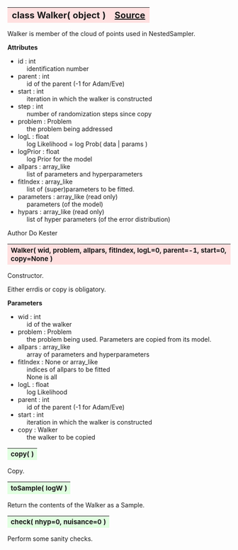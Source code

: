 ---
---
<br><br>

<a name="Walker"></a>
<table><thead style="background-color:#FFE0E0; width:100%; font-size:20px"><tr><th style="text-align:left">
<strong>class Walker(</strong> object )</th><th style="text-align:right"><a href=https://github.com/dokester/BayesicFitting/blob/master/BayesicFitting/source/Walker.py target=_blank>Source</a></th></tr></thead></table>

Walker is member of the cloud of points used in NestedSampler.

<b>Attributes</b>

* id  :  int
<br>&nbsp;&nbsp;&nbsp;&nbsp; identification number
* parent  :  int
<br>&nbsp;&nbsp;&nbsp;&nbsp; id of the parent (-1 for Adam/Eve)
* start  :  int
<br>&nbsp;&nbsp;&nbsp;&nbsp; iteration in which the walker is constructed
* step  :  int
<br>&nbsp;&nbsp;&nbsp;&nbsp; number of randomization steps since copy
* problem  :  Problem
<br>&nbsp;&nbsp;&nbsp;&nbsp; the problem being addressed
* logL  :  float
<br>&nbsp;&nbsp;&nbsp;&nbsp; log Likelihood = log Prob( data | params )
* logPrior  :  float
<br>&nbsp;&nbsp;&nbsp;&nbsp; log Prior for the model
* allpars  :  array_like
<br>&nbsp;&nbsp;&nbsp;&nbsp; list of parameters and hyperparameters
* fitIndex  :  array_like
<br>&nbsp;&nbsp;&nbsp;&nbsp; list of (super)parameters to be fitted.
* parameters  :  array_like (read only)
<br>&nbsp;&nbsp;&nbsp;&nbsp; parameters (of the model)
* hypars  :  array_like (read only)
<br>&nbsp;&nbsp;&nbsp;&nbsp; list of hyper parameters (of the error distribution)

Author       Do Kester


<a name="Walker"></a>
<table><thead style="background-color:#FFE0E0; width:100%; font-size:15px"><tr><th style="text-align:left">
<strong>Walker(</strong> wid, problem, allpars, fitIndex, logL=0, parent=-1, start=0, copy=None )
</th></tr></thead></table>

Constructor.

Either errdis or copy is obligatory.

<b>Parameters</b>

* wid  :  int
<br>&nbsp;&nbsp;&nbsp;&nbsp; id of the walker
* problem  :  Problem
<br>&nbsp;&nbsp;&nbsp;&nbsp; the problem being used. Parameters are copied from its model.
* allpars  :  array_like
<br>&nbsp;&nbsp;&nbsp;&nbsp; array of parameters and hyperparameters
* fitIndex  :  None or array_like
<br>&nbsp;&nbsp;&nbsp;&nbsp; indices of allpars to be fitted
<br>&nbsp;&nbsp;&nbsp;&nbsp; None is all
* logL  :  float
<br>&nbsp;&nbsp;&nbsp;&nbsp; log Likelihood
* parent  :  int
<br>&nbsp;&nbsp;&nbsp;&nbsp; id of the parent (-1 for Adam/Eve)
* start  :  int
<br>&nbsp;&nbsp;&nbsp;&nbsp; iteration in which the walker is constructed
* copy  :  Walker
<br>&nbsp;&nbsp;&nbsp;&nbsp; the walker to be copied


<a name="copy"></a>
<table><thead style="background-color:#E0FFE0; width:100%; font-size:15px"><tr><th style="text-align:left">
<strong>copy(</strong> )
</th></tr></thead></table>
Copy.


<a name="toSample"></a>
<table><thead style="background-color:#E0FFE0; width:100%; font-size:15px"><tr><th style="text-align:left">
<strong>toSample(</strong> logW ) 
</th></tr></thead></table>
Return the contents of the Walker as a Sample.

<a name="check"></a>
<table><thead style="background-color:#E0FFE0; width:100%; font-size:15px"><tr><th style="text-align:left">
<strong>check(</strong> nhyp=0, nuisance=0 ) 
</th></tr></thead></table>
Perform some sanity checks.

